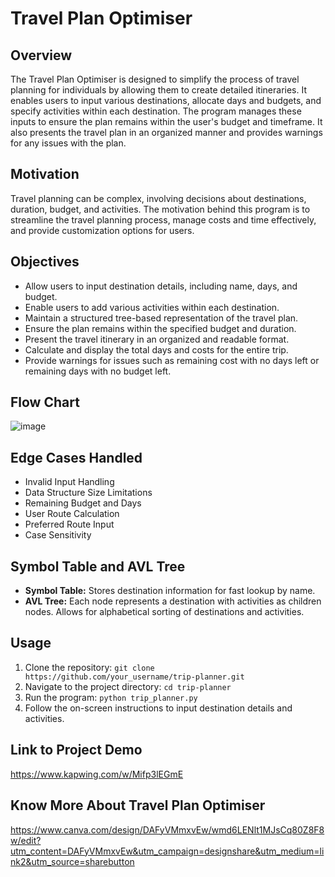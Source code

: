 # Travel Plan Optimiser

## Overview

The Travel Plan Optimiser is designed to simplify the process of travel planning for individuals by allowing them to create detailed itineraries. It enables users to input various destinations, allocate days and budgets, and specify activities within each destination. The program manages these inputs to ensure the plan remains within the user's budget and timeframe. It also presents the travel plan in an organized manner and provides warnings for any issues with the plan.

## Motivation

Travel planning can be complex, involving decisions about destinations, duration, budget, and activities. The motivation behind this program is to streamline the travel planning process, manage costs and time effectively, and provide customization options for users.

## Objectives

- Allow users to input destination details, including name, days, and budget.
- Enable users to add various activities within each destination.
- Maintain a structured tree-based representation of the travel plan.
- Ensure the plan remains within the specified budget and duration.
- Present the travel itinerary in an organized and readable format.
- Calculate and display the total days and costs for the entire trip.
- Provide warnings for issues such as remaining cost with no days left or remaining days with no budget left.

## Flow Chart
![image](https://github.com/Ramitha-V/Travel-Plan-Optimizer-/assets/162662008/2b334b5e-11fe-4085-ae39-0fa26a640da9)


## Edge Cases Handled

- Invalid Input Handling
- Data Structure Size Limitations
- Remaining Budget and Days
- User Route Calculation
- Preferred Route Input
- Case Sensitivity

## Symbol Table and AVL Tree

- **Symbol Table:** Stores destination information for fast lookup by name.
- **AVL Tree:** Each node represents a destination with activities as children nodes. Allows for alphabetical sorting of destinations and activities.

## Usage

1. Clone the repository: `git clone https://github.com/your_username/trip-planner.git`
2. Navigate to the project directory: `cd trip-planner`
3. Run the program: `python trip_planner.py`
4. Follow the on-screen instructions to input destination details and activities.

## Link to Project Demo
https://www.kapwing.com/w/Mifp3lEGmE

## Know More About Travel Plan Optimiser
https://www.canva.com/design/DAFyVMmxvEw/wmd6LENlt1MJsCq80Z8F8w/edit?utm_content=DAFyVMmxvEw&utm_campaign=designshare&utm_medium=link2&utm_source=sharebutton

